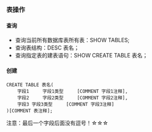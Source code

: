 ### 表操作
#### 查询
- 查询当前所有数据库表所有表：SHOW TABLES;
- 查询表结构：DESC 表名；
- 查询指定表的建表语句：SHOW CREATE TABLE 表名；


#### 创建
```
CREATE TABLE 表名(
	字段1 	字段1类型     [COMMENT 字段1注释],
	字段2 	字段2类型     [COMMENT 字段2注释],
	字段3	字段3类型     [COMMENT 字段3注释]
)[COMMENT 表注释];
```
注意：最后一个字段后面没有逗号！☆☆☆